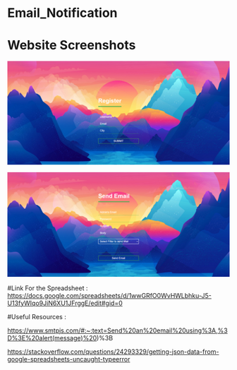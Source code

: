 # Email_Notification

# Website Screenshots

![User Form](UserForm.png)

![Admin Form](AdminForm.png)


#Link For the Spreadsheet :
https://docs.google.com/spreadsheets/d/1wwGRfO0WvHWLbhku-J5-U13fyWIqo9JiN6XU1JFrggE/edit#gid=0

#Useful Resources :

https://www.smtpjs.com/#:~:text=Send%20an%20email%20using%3A,%3D%3E%20alert(message)%20)%3B

https://stackoverflow.com/questions/24293329/getting-json-data-from-google-spreadsheets-uncaught-typeerror
